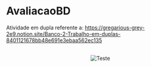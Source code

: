 # AvaliacaoBD
Atividade em dupla referente a: https://gregarious-grey-2e9.notion.site/Banco-2-Trabalho-em-duplas-8401121678bb48e691e3ebaa562ec135
<br />
<br />
<div align="center">
  
![Teste](https://i.imgur.com/I0DYmvw.jpg)

</div>
